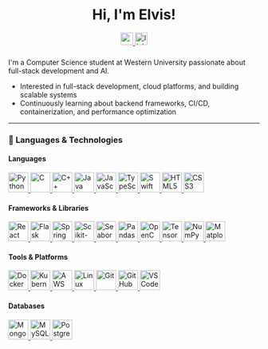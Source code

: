 <div align="center">
<h1>Hi, I'm Elvis!</h1>
  <a href="https://your-portfolio-link.com" target="_blank" rel="noreferrer">
    <img src="https://img.shields.io/static/v1?message=Portfolio&logo=about.me&label=&color=0A66C2&logoColor=white&labelColor=&style=for-the-badge" height="25" alt="portfolio" />
  </a>
  <a href="https://www.linkedin.com/in/elvisthai/" target="_blank" rel="noreferrer">
    <img src="https://img.shields.io/static/v1?message=LinkedIn&logo=linkedin&label=&color=0077B5&logoColor=white&labelColor=&style=for-the-badge" height="25" alt="linkedin" />
  </a>
</div>

###

<p align="left">
  I'm a Computer Science student at Western University passionate about full-stack development and AI.
</p>

<ul align="left">
  <li>Interested in full-stack development, cloud platforms, and building scalable systems</li>
  <li>Continuously learning about backend frameworks, CI/CD, containerization, and performance optimization</li>
</ul>


---

<h3 align="left">🧠 Languages & Technologies</h3>

<h4 align="left">Languages</h4>
<p align="left">
  <a href="https://www.python.org" target="_blank" rel="noreferrer">
    <img src="https://cdn.jsdelivr.net/gh/devicons/devicon/icons/python/python-original.svg" height="40" alt="Python" />
  </a>
  <a href="https://www.cprogramming.com/" target="_blank" rel="noreferrer">
    <img src="https://cdn.jsdelivr.net/gh/devicons/devicon/icons/c/c-original.svg" height="40" alt="C" />
  </a>
  <a href="https://www.w3schools.com/cpp/" target="_blank" rel="noreferrer">
    <img src="https://cdn.jsdelivr.net/gh/devicons/devicon/icons/cplusplus/cplusplus-original.svg" height="40" alt="C++" />
  </a>
  <a href="https://www.java.com" target="_blank" rel="noreferrer">
    <img src="https://cdn.jsdelivr.net/gh/devicons/devicon/icons/java/java-original.svg" height="40" alt="Java" />
  </a>
  <a href="https://developer.mozilla.org/en-US/docs/Web/JavaScript" target="_blank" rel="noreferrer">
    <img src="https://cdn.jsdelivr.net/gh/devicons/devicon/icons/javascript/javascript-original.svg" height="40" alt="JavaScript" />
  </a>
  <a href="https://www.typescriptlang.org/" target="_blank" rel="noreferrer">
    <img src="https://cdn.jsdelivr.net/gh/devicons/devicon/icons/typescript/typescript-original.svg" height="40" alt="TypeScript" />
  </a>
  <a href="https://developer.apple.com/swift/" target="_blank" rel="noreferrer">
    <img src="https://cdn.jsdelivr.net/gh/devicons/devicon/icons/swift/swift-original.svg" height="40" alt="Swift" />
  </a>
  <a href="https://www.w3.org/html/" target="_blank" rel="noreferrer">
    <img src="https://cdn.jsdelivr.net/gh/devicons/devicon/icons/html5/html5-original-wordmark.svg" height="40" alt="HTML5" />
  </a>
  <a href="https://www.w3schools.com/css/" target="_blank" rel="noreferrer">
    <img src="https://cdn.jsdelivr.net/gh/devicons/devicon/icons/css3/css3-original-wordmark.svg" height="40" alt="CSS3" />
  </a>
</p>

<h4 align="left">Frameworks & Libraries</h4>
<p align="left">
  <a href="https://reactjs.org/" target="_blank" rel="noreferrer">
    <img src="https://cdn.jsdelivr.net/gh/devicons/devicon/icons/react/react-original-wordmark.svg" height="40" alt="React" />
  </a>
  <a href="https://flask.palletsprojects.com/" target="_blank" rel="noreferrer">
    <img src="https://cdn.jsdelivr.net/gh/devicons/devicon/icons/flask/flask-original.svg" height="40" alt="Flask" />
  </a>
  <a href="https://spring.io/" target="_blank" rel="noreferrer">
    <img src="https://www.vectorlogo.zone/logos/springio/springio-icon.svg" height="40" alt="Spring" />
  </a>
  <a href="https://scikit-learn.org/" target="_blank" rel="noreferrer">
    <img src="https://upload.wikimedia.org/wikipedia/commons/0/05/Scikit_learn_logo_small.svg" height="40" alt="Scikit-learn" />
  </a>
  <a href="https://seaborn.pydata.org/" target="_blank" rel="noreferrer">
    <img src="https://seaborn.pydata.org/_images/logo-mark-lightbg.svg" height="40" alt="Seaborn" />
  </a>
  <a href="https://pandas.pydata.org/" target="_blank" rel="noreferrer">
    <img src="https://cdn.jsdelivr.net/gh/devicons/devicon/icons/pandas/pandas-original.svg" height="40" alt="Pandas" />
  </a>
  <a href="https://opencv.org/" target="_blank" rel="noreferrer">
    <img src="https://www.vectorlogo.zone/logos/opencv/opencv-icon.svg" height="40" alt="OpenCV" />
  </a>
  <a href="https://www.tensorflow.org" target="_blank" rel="noreferrer">
    <img src="https://www.vectorlogo.zone/logos/tensorflow/tensorflow-icon.svg" height="40" alt="TensorFlow" />
  </a>
  <a href="https://numpy.org/" target="_blank" rel="noreferrer">
    <img src="https://cdn.jsdelivr.net/gh/devicons/devicon/icons/numpy/numpy-original.svg" height="40" alt="NumPy" />
  </a>
  <a href="https://matplotlib.org/" target="_blank" rel="noreferrer">
    <img src="https://cdn.jsdelivr.net/gh/devicons/devicon/icons/matplotlib/matplotlib-original.svg" height="40" alt="Matplotlib" />
  </a>
</p>

<h4 align="left">Tools & Platforms</h4>
<p align="left">
  <a href="https://www.docker.com/" target="_blank" rel="noreferrer">
    <img src="https://cdn.jsdelivr.net/gh/devicons/devicon/icons/docker/docker-original-wordmark.svg" height="40" alt="Docker" />
  </a>
  <a href="https://kubernetes.io" target="_blank" rel="noreferrer">
    <img src="https://www.vectorlogo.zone/logos/kubernetes/kubernetes-icon.svg" height="40" alt="Kubernetes" />
  </a>
  <a href="https://aws.amazon.com" target="_blank" rel="noreferrer">
    <img src="https://cdn.jsdelivr.net/gh/devicons/devicon/icons/amazonwebservices/amazonwebservices-original-wordmark.svg" height="40" alt="AWS" />
  </a>
  <a href="https://www.linux.org/" target="_blank" rel="noreferrer">
    <img src="https://cdn.jsdelivr.net/gh/devicons/devicon/icons/linux/linux-original.svg" height="40" alt="Linux" />
  </a>
  <a href="https://git-scm.com/" target="_blank" rel="noreferrer">
    <img src="https://cdn.jsdelivr.net/gh/devicons/devicon/icons/git/git-original.svg" height="40" alt="Git" />
  </a>
  <a href="https://github.com/" target="_blank" rel="noreferrer">
    <img src="https://cdn.jsdelivr.net/gh/devicons/devicon/icons/github/github-original.svg" height="40" alt="GitHub" />
  </a>
  <a href="https://code.visualstudio.com/" target="_blank" rel="noreferrer">
    <img src="https://cdn.jsdelivr.net/gh/devicons/devicon/icons/vscode/vscode-original.svg" height="40" alt="VS Code" />
  </a>
</p>

<h4 align="left">Databases</h4>
<p align="left">
  <a href="https://www.mongodb.com/" target="_blank" rel="noreferrer">
    <img src="https://cdn.jsdelivr.net/gh/devicons/devicon/icons/mongodb/mongodb-original-wordmark.svg" height="40" alt="MongoDB" />
  </a>
  <a href="https://www.mysql.com/" target="_blank" rel="noreferrer">
    <img src="https://cdn.jsdelivr.net/gh/devicons/devicon/icons/mysql/mysql-original-wordmark.svg" height="40" alt="MySQL" />
  </a>
  <a href="https://www.postgresql.org" target="_blank" rel="noreferrer">
    <img src="https://cdn.jsdelivr.net/gh/devicons/devicon/icons/postgresql/postgresql-original-wordmark.svg" height="40" alt="PostgreSQL" />
  </a>
</p>
